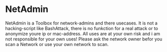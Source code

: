 # NetAdmin
NetAdmin is a Toolbox for network-admins and there usecases. It is not a hacking-script like BashAttack, there is no funkction for a real attack or to anonymize youre ip or mac-address. All uses are at your own risk and i am not responsible for your own uses! Please ask the network owner befor you scan a Network or use your own network to scan.
